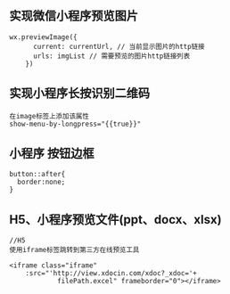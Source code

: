 ## 实现微信小程序预览图片

```
wx.previewImage({
      current: currentUrl, // 当前显示图片的http链接
      urls: imgList // 需要预览的图片http链接列表
    })
```

## 实现小程序长按识别二维码

```
在image标签上添加该属性
show-menu-by-longpress="{{true}}"
```



## 小程序 按钮边框

```
button::after{
  border:none;
}
```

## H5、小程序预览文件(ppt、docx、xlsx)

```
//H5
使用iframe标签跳转到第三方在线预览工具 

<iframe class="iframe" 
	:src="'http://view.xdocin.com/xdoc?_xdoc='+
			filePath.excel" frameborder="0"></iframe>

```

